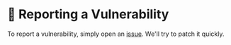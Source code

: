 # 📝 Reporting a Vulnerability

To report a vulnerability, simply open an
[issue](https://github.com/GaleedGutierrez/galeedgutierrez/issues).
We'll try to patch it quickly.
